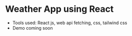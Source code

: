 # Weather App using React
* Tools used: React js, web api fetching, css, tailwind css
* Demo coming soon

